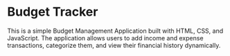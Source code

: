 # Budget Tracker
 This is a simple Budget Management Application built with HTML, CSS, and JavaScript. The application allows users to add income and expense transactions, categorize them, and view their financial history dynamically.
